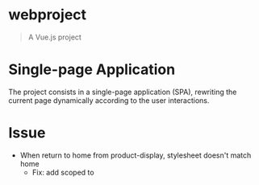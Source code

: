 # webproject

> A Vue.js project

# Single-page Application 
The project consists in a single-page application (SPA), rewriting the current page dynamically according to the user interactions.<br>

# Issue
* When return to home from product-display, stylesheet doesn't match home
  * Fix: add scoped to <style> tag -> <style scoped>
# TODO
* Allow user to see his purchase history
* Allow admin to add products/users
* Create functionality specific to your application
* Tests
  
## Build Setup

``` bash
# install dependencies
npm install

# serve with hot reload at localhost:8080
npm run dev

# build for production with minification
npm run build

# build for production and view the bundle analyzer report
npm run build --report

# run unit tests
npm run unit

# run e2e tests
npm run e2e

# run all tests
npm test
```

For a detailed explanation on how things work, check out the [guide](http://vuejs-templates.github.io/webpack/) and [docs for vue-loader](http://vuejs.github.io/vue-loader).
